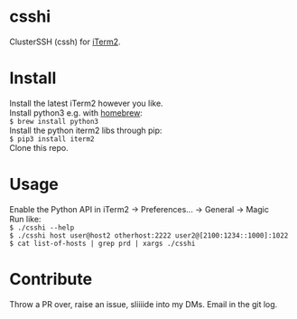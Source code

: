 # csshi
ClusterSSH (cssh) for [iTerm2](https://iterm2.com/).

# Install
Install the latest iTerm2 however you like.  
Install python3 e.g. with [homebrew](https://brew.sh/):  
```$ brew install python3```  
Install the python iterm2 libs through pip:  
```$ pip3 install iterm2```  
Clone this repo.

# Usage
Enable the Python API in iTerm2 -> Preferences... -> General -> Magic  
Run like:  
```$ ./csshi --help```  
```$ ./csshi host user@host2 otherhost:2222 user2@[2100:1234::1000]:1022```  
```$ cat list-of-hosts | grep prd | xargs ./csshi```

# Contribute
Throw a PR over, raise an issue, sliiiide into my DMs.
Email in the git log.
